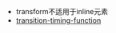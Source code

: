 * transform不适用于inline元素
* [transition-timing-function](http://www.w3school.com.cn/cssref/pr_transition-timing-function.asp)
